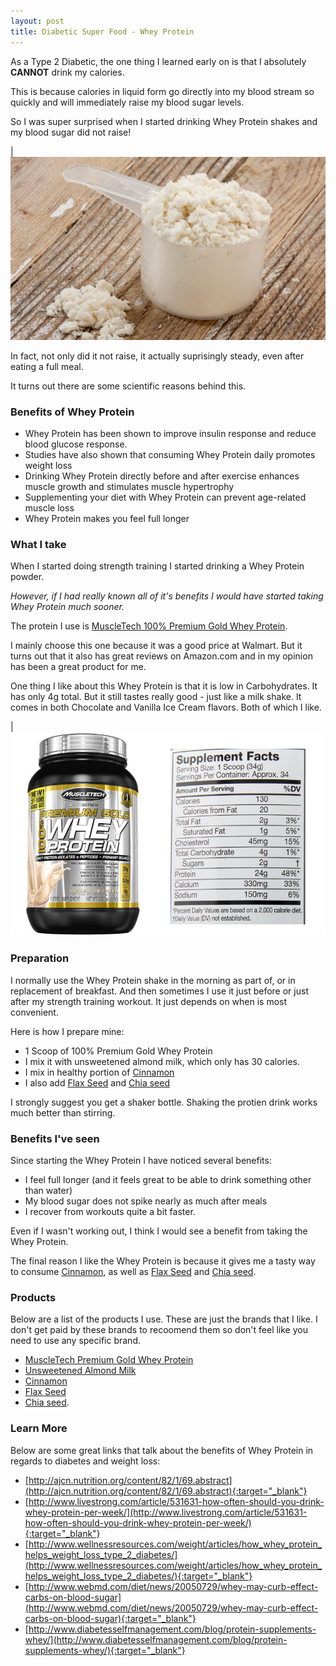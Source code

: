 ```yaml
---
layout: post
title: Diabetic Super Food - Whey Protein
---
```


As a Type 2 Diabetic, the one thing I learned early on is that I absolutely **CANNOT** drink my calories. 

This is because calories in liquid form go directly into my blood stream so quickly and will immediately raise my blood sugar levels.

So I was super surprised when I started drinking Whey Protein shakes and my blood sugar did not raise! 

|![Whey Protein Powder](/images/whey.png)

In fact, not only did it not raise, it actually suprisingly steady, even after eating a full meal.

It turns out there are some scientific reasons behind this.

### Benefits of Whey Protein

- Whey Protein has been shown to improve insulin response and reduce blood glucose response.
- Studies have also shown that consuming Whey Protein daily promotes weight loss
- Drinking Whey Protein directly before and after exercise enhances muscle growth and stimulates muscle hypertrophy
- Supplementing your diet with Whey Protein can prevent age-related muscle loss  
- Whey Protein makes you feel full longer

### What I take

When I started doing strength training I started drinking a Whey Protein powder.  

*However, if I had really known all of it's benefits I would have started taking Whey Protein much sooner.* 

The protein I use is [MuscleTech 100% Premium Gold Whey Protein](http://www.amazon.com/gp/product/B00MA28CJM).  

I mainly choose this one because it was a good price at Walmart.  But it turns out that it also has great reviews on 
Amazon.com and in my opinion has been a great product for me.

One thing I like about this Whey Protein is that it is low in Carbohydrates.  It has only 4g total.  But it still tastes really 
good - just like a milk shake.  It comes in both Chocolate and Vanilla Ice Cream flavors.  Both of which I like.

|![MuscleTech Whey Protein](/images/whey_01.png)

### Preparation

I normally use the Whey Protein shake in the morning as part of, or in replacement of breakfast. And then sometimes I use it just before 
or just after my strength training workout.  It just depends on when is most convenient.

Here is how I prepare mine:

- 1 Scoop of 100% Premium Gold Whey Protein
- I mix it with unsweetened almond milk, which only has 30 calories. 
- I mix in healthy portion of [Cinnamon](/Diabetic-Super-Food-Cinnamon/) 
- I also add [Flax Seed](/Diabetic-Super-Food-Flax-Seed/) and [Chia seed](/Diabetic-Super-Food-Chia-Seed/)

I strongly suggest you get a shaker bottle.  Shaking the protien drink works much better than stirring.

### Benefits I've seen

Since starting the Whey Protein I have noticed several benefits:

- I feel full longer (and it feels great to be able to drink something other than water)
- My blood sugar does not spike nearly as much after meals
- I recover from workouts quite a bit faster.  

Even if I wasn't working out, I think I would see a benefit from taking the Whey Protein.  

The final reason I like the Whey Protein is because it gives me a tasty way to consume [Cinnamon](/Diabetic-Super-Food-Cinnamon/), 
as well as [Flax Seed](/Diabetic-Super-Food-Flax-Seed/) and [Chia seed](/Diabetic-Super-Food-Chia-Seed/).

### Products

Below are a list of the products I use.  These are just the brands that I like.  I don't get paid by these brands to recoomend them
so don't feel like you need to use any specific brand. 

- [MuscleTech Premium Gold Whey Protein](http://www.amazon.com/gp/product/B00MA28CJM)
- [Unsweetened Almond Milk](http://www.amazon.com/gp/product/B005JU9H3W)
- [Cinnamon](/Diabetic-Super-Food-Cinnamon/)
- [Flax Seed](/Diabetic-Super-Food-Flax-Seed/)
- [Chia seed](/Diabetic-Super-Food-Chia-Seed/).

### Learn More

Below are some great links that talk about the benefits of Whey Protein in regards to diabetes and weight loss:

- [http://ajcn.nutrition.org/content/82/1/69.abstract](http://ajcn.nutrition.org/content/82/1/69.abstract){:target="_blank"}
- [http://www.livestrong.com/article/531631-how-often-should-you-drink-whey-protein-per-week/](http://www.livestrong.com/article/531631-how-often-should-you-drink-whey-protein-per-week/){:target="_blank"}
- [http://www.wellnessresources.com/weight/articles/how_whey_protein_helps_weight_loss_type_2_diabetes/](http://www.wellnessresources.com/weight/articles/how_whey_protein_helps_weight_loss_type_2_diabetes/){:target="_blank"}
- [http://www.webmd.com/diet/news/20050729/whey-may-curb-effect-carbs-on-blood-sugar](http://www.webmd.com/diet/news/20050729/whey-may-curb-effect-carbs-on-blood-sugar){:target="_blank"}
- [http://www.diabetesselfmanagement.com/blog/protein-supplements-whey/](http://www.diabetesselfmanagement.com/blog/protein-supplements-whey/){:target="_blank"}

